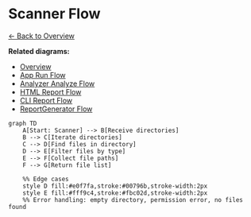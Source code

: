 # Scanner Flow

[← Back to Overview](1_overview.md)

**Related diagrams:**
- [Overview](1_overview.md)
- [App Run Flow](2_app_run_flow.md)
- [Analyzer Analyze Flow](3_analyzer_analyze_flow.md)
- [HTML Report Flow](4_html_report_flow.md)
- [CLI Report Flow](5_cli_report_flow.md)
- [ReportGenerator Flow](6_report_generator_flow.md)

```mermaid
graph TD
    A[Start: Scanner] --> B[Receive directories]
    B --> C[Iterate directories]
    C --> D[Find files in directory]
    D --> E[Filter files by type]
    E --> F[Collect file paths]
    F --> G[Return file list]

    %% Edge cases
    style D fill:#e0f7fa,stroke:#00796b,stroke-width:2px
    style E fill:#fff9c4,stroke:#fbc02d,stroke-width:2px
    %% Error handling: empty directory, permission error, no files found
```
